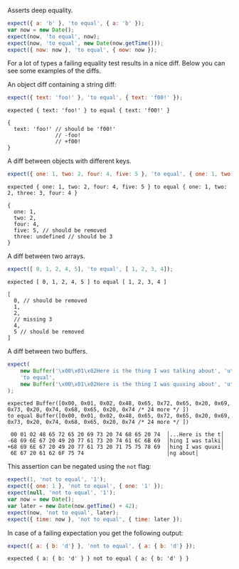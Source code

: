 Asserts deep equality.

<!-- evaluate -->
```javascript
expect({ a: 'b' }, 'to equal', { a: 'b' });
var now = new Date();
expect(now, 'to equal', now);
expect(now, 'to equal', new Date(now.getTime()));
expect({ now: now }, 'to equal', { now: now });
```
<!-- /evaluate -->

For a lot of types a failing equality test results in a nice
diff. Below you can see some examples of the diffs.

An object diff containing a string diff:

<!-- evaluate -->
```javascript
expect({ text: 'foo!' }, 'to equal', { text: 'f00!' });
```

```
expected { text: 'foo!' } to equal { text: 'f00!' }

{
  text: 'foo!' // should be 'f00!'
               // -foo!
               // +f00!
}
```
<!-- /evaluate -->

A diff between objects with different keys.

<!-- evaluate -->
```javascript
expect({ one: 1, two: 2, four: 4, five: 5 }, 'to equal', { one: 1, two: 2, three: 3, four: 4 });
```

```
expected { one: 1, two: 2, four: 4, five: 5 } to equal { one: 1, two: 2, three: 3, four: 4 }

{
  one: 1,
  two: 2,
  four: 4,
  five: 5, // should be removed
  three: undefined // should be 3
}
```
<!-- /evaluate -->

A diff between two arrays.

<!-- evaluate -->
```javascript
expect([ 0, 1, 2, 4, 5], 'to equal', [ 1, 2, 3, 4]);
```

```
expected [ 0, 1, 2, 4, 5 ] to equal [ 1, 2, 3, 4 ]

[
  0, // should be removed
  1,
  2,
  // missing 3
  4,
  5 // should be removed
]
```
<!-- /evaluate -->

A diff between two buffers.

<!-- evaluate -->
```javascript
expect(
    new Buffer('\x00\x01\x02Here is the thing I was talking about', 'utf-8'),
    'to equal',
    new Buffer('\x00\x01\x02Here is the thing I was quuxing about', 'utf-8')
);
```

```
expected Buffer([0x00, 0x01, 0x02, 0x48, 0x65, 0x72, 0x65, 0x20, 0x69, 0x73, 0x20, 0x74, 0x68, 0x65, 0x20, 0x74 /* 24 more */ ])
to equal Buffer([0x00, 0x01, 0x02, 0x48, 0x65, 0x72, 0x65, 0x20, 0x69, 0x73, 0x20, 0x74, 0x68, 0x65, 0x20, 0x74 /* 24 more */ ])

 00 01 02 48 65 72 65 20 69 73 20 74 68 65 20 74  │...Here is the t│
-68 69 6E 67 20 49 20 77 61 73 20 74 61 6C 6B 69  │hing I was talki│
+68 69 6E 67 20 49 20 77 61 73 20 71 75 75 78 69  │hing I was quuxi│
 6E 67 20 61 62 6F 75 74                          │ng about│
```
<!-- /evaluate -->

This assertion can be negated using the `not` flag:

<!-- evaluate -->
```javascript
expect(1, 'not to equal', '1');
expect({ one: 1 }, 'not to equal', { one: '1' });
expect(null, 'not to equal', '1');
var now = new Date();
var later = new Date(now.getTime() + 42);
expect(now, 'not to equal', later);
expect({ time: now }, 'not to equal', { time: later });
```
<!-- /evaluate -->

In case of a failing expectation you get the following output:

<!-- evaluate -->
```javascript
expect({ a: { b: 'd'} }, 'not to equal', { a: { b: 'd'} });
```

```
expected { a: { b: 'd' } } not to equal { a: { b: 'd' } }
```
<!-- /evaluate -->

